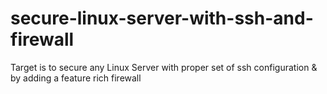 # secure-linux-server-with-ssh-and-firewall
Target is to secure any Linux Server with proper set of ssh configuration &amp; by adding a feature rich firewall
